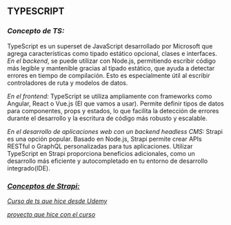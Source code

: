 ## **TYPESCRIPT** 

### *Concepto de TS:*

TypeScript es un superset de JavaScript desarrollado por Microsoft que agrega características como tipado estático opcional, clases e interfaces.
*En el backend*, se puede utilizar con Node.js, permitiendo escribir código más legible y mantenible gracias al tipado estático, que ayuda a detectar errores en tiempo de compilación.
Esto es especialmente útil al escribir controladores de ruta y modelos de datos.

*En el frontend:* TypeScript se utiliza ampliamente con frameworks como Angular, React o Vue.js (El que vamos a usar).
Permite definir tipos de datos para componentes, props y estados, lo que facilita la detección de errores durante el desarrollo y la escritura de código más robusto y escalable.

*En el desarrollo de aplicaciones web con un backend headless CMS:* Strapi es una opción popular.
Basado en Node.js, Strapi permite crear APIs RESTful o GraphQL personalizadas para tus aplicaciones.
Utilizar TypeScript en Strapi proporciona beneficios adicionales, como un desarrollo más eficiente y autocompletado en tu entorno de desarrollo integrado(IDE).

### [*Conceptos de Strapi:*](../Strapi/Strapi.md#concepto-de-strapi) 

[*Curso de ts que hice desde Udemy*](https://www.udemy.com/share/101skO3@Z3UBwAm29CFHa34Vd59nlcMxwnmA6_R99atvOZkNAdGKuBZsNGEVP6jGcN8nhBNV/) 

[*proyecto que hice con el curso*](./bases/bases/index.html)
